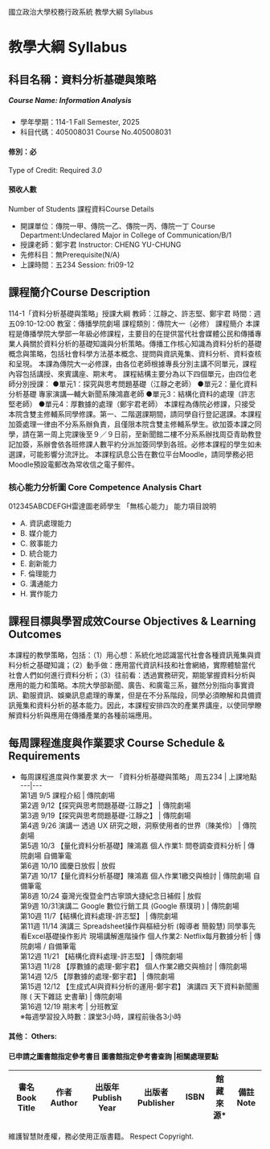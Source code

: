 國立政治大學校務行政系統 教學大綱 Syllabus
# 教學大綱 Syllabus
##  科目名稱：資料分析基礎與策略
#####  Course Name: Information Analysis
  * 學年學期：114-1 Fall Semester, 2025 
  * 科目代碼：405008031 Course No.405008031
#### 修別：必
Type of Credit: Required 
_3.0_
#### 預收人數
Number of Students
課程資料Course Details
  * 開課單位：傳院一甲、傳院一乙、傳院一丙、傳院一丁 Course Department:Undeclared Major in College of Communication/B/1 
  * 授課老師：鄭宇君 Instructor: CHENG YU-CHUNG 
  * 先修科目：無Prerequisite(N/A)
  * 上課時間：五234 Session: fri09-12
##  課程簡介Course Description
114-1「資料分析基礎與策略」授課大綱
教師：江靜之、許志堅、鄭宇君
時間：週五09:10-12:00 
教室：傳播學院劇場
課程類別：傳院大一（必修）
課程簡介
本課程是傳播學院大學部一年級必修課程，主要目的在提供當代社會媒體公民和傳播專業人員關於資料分析的基礎知識與分析策略。傳播工作核心知識為資料分析的基礎概念與策略，包括社會科學方法基本概念、提問與資訊蒐集、資料分析、資料查核和呈現。
本課為傳院大一必修課，由各位老師根據專長分別主講不同單元，課程內容包括講授、來賓講座、期末考。
課程結構主要分為以下四個單元，由四位老師分別授課：
●單元1：探究與思考問題基礎（江靜之老師）
●單元2：量化資料分析基礎 專家演講—輔大新聞系陳鴻嘉老師
●單元3：結構化資料的處理（許志堅老師）
●單元4：厚數據的處理（鄭宇君老師）
本課程為傳院必修課，只接受本院含雙主修輔系同學修課。第一、二階選課期間，請同學自行登記選課。本課程加簽處理一律由不分系系辦負責，且僅限本院含雙主修輔系學生。欲加簽本課之同學，請在第一周上完課後至９／９日前，至新聞館二樓不分系系辦找周亞青助教登記加簽，系辦會依各班修課人數平約分派加簽同學到各班。必修本課程的學生如未選課，可能影響分流評比。
本課程訊息公告在數位平台Moodle，請同學務必把Moodle預設電郵改為常收信之電子郵件。
###  核心能力分析圖 Core Competence Analysis Chart
012345ABCDEFGH雷達圖老師學生
「無核心能力」 
能力項目說明
  * A. 資訊處理能力
  * B. 媒介能力
  * C. 敘事能力
  * D. 統合能力
  * E. 創新能力
  * F. 倫理能力
  * G. 溝通能力
  * H. 實作能力
##  課程目標與學習成效Course Objectives & Learning Outcomes 
本課程的教學策略，包括：（1）用心想：系統化地認識當代社會各種資訊蒐集與資料分析之基礎知識；（2）動手做：應用當代資訊科技和社會網絡，實際體驗當代社會人們如何進行資料分析；（3）往前看：透過實務研究，期能掌握資料分析與應用的能力和策略。本院大學部新聞、廣告、和廣電三系，雖然分別指向事實資訊、勸服資訊、娛樂訊息處理的專業，但是在不分系階段，同學必須瞭解和具備資訊蒐集和資料分析的基本能力。因此，本課程安排四次的產業界講座，以使同學瞭解資料分析與應用在傳播產業的各種前端應用。
##  每周課程進度與作業要求 Course Schedule & Requirements
  * 每周課程進度與作業要求
大一 「資料分析基礎與策略」 周五234 |  上課地點  
---|---  
第1週 9/5 課程介紹 |  傳院劇場  
第2週 9/12【探究與思考問題基礎-江靜之】 |  傳院劇場  
第3週 9/19【探究與思考問題基礎-江靜之】 |  傳院劇場  
第4週 9/26 演講一 透過 UX 研究之眼，洞察使用者的世界（陳美伶） |  傳院劇場  
第5週 10/3 【量化資料分析基礎】陳鴻嘉 個人作業1: 問卷調查資料分析 |  傳院劇場 自備筆電  
第6週 10/10 國慶日放假 |  放假  
第7週 10/17【量化資料分析基礎】陳鴻嘉 個人作業1繳交與檢討 |  傳院劇場 自備筆電  
第8週 10/24 臺灣光復暨金門古寧頭大捷紀念日補假 |  放假  
第9週 10/31演講二 Google 數位行銷工具 (Google 蔡璞玥 )  |  傳院劇場  
第10週 11/7【結構化資料處理-許志堅】 |  傳院劇場  
第11週 11/14 演講三 Spreadsheet操作與樞紐分析 (報導者 簡毅慧)  同學事先看Excel基礎操作影片 現場講解進階操作 個人作業2: Netflix每月數據分析 |  傳院劇場 / 自備筆電   
第12週 11/21 【結構化資料處理-許志堅】  |  傳院劇場  
第13週 11/28 【厚數據的處理-鄭宇君】 個人作業2繳交與檢討 |  傳院劇場  
第14週 12/5 【厚數據的處理-鄭宇君】 |  傳院劇場  
第15週 12/12 【生成式AI與資料分析的運用-鄭宇君】 演講四 天下資料新聞團隊 ( 天下雜誌 史書華)  |  傳院劇場  
第16週 12/19 期末考 |  分班教室  
※每週學習投入時數：課堂3小時，課程前後各3小時
####  其他： Others:
####  已申請之圖書館指定參考書目  圖書館指定參考書查詢 |相關處理要點
書名 Book Title |  作者 Author |  出版年 Publish Year |  出版者 Publisher |  ISBN  |  館藏來源* |  備註 Note  
---|---|---|---|---|---|---  
維護智慧財產權，務必使用正版書籍。 Respect Copyright.